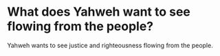 # What does Yahweh want to see flowing from the people?

Yahweh wants to see justice and righteousness flowing from the people.
